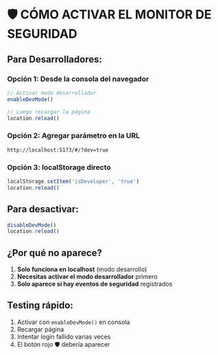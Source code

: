 # 🛡️ CÓMO ACTIVAR EL MONITOR DE SEGURIDAD

## Para Desarrolladores:

### Opción 1: Desde la consola del navegador
```javascript
// Activar modo desarrollador
enableDevMode()

// Luego recargar la página
location.reload()
```

### Opción 2: Agregar parámetro en la URL
```
http://localhost:5173/#/?dev=true
```

### Opción 3: localStorage directo
```javascript
localStorage.setItem('isDeveloper', 'true')
location.reload()
```

## Para desactivar:
```javascript
disableDevMode()
location.reload()
```

## ¿Por qué no aparece?
1. **Solo funciona en localhost** (modo desarrollo)
2. **Necesitas activar el modo desarrollador** primero
3. **Solo aparece si hay eventos de seguridad** registrados

## Testing rápido:
1. Activar con `enableDevMode()` en consola
2. Recargar página
3. Intentar login fallido varias veces
4. El botón rojo 🛡️ debería aparecer
